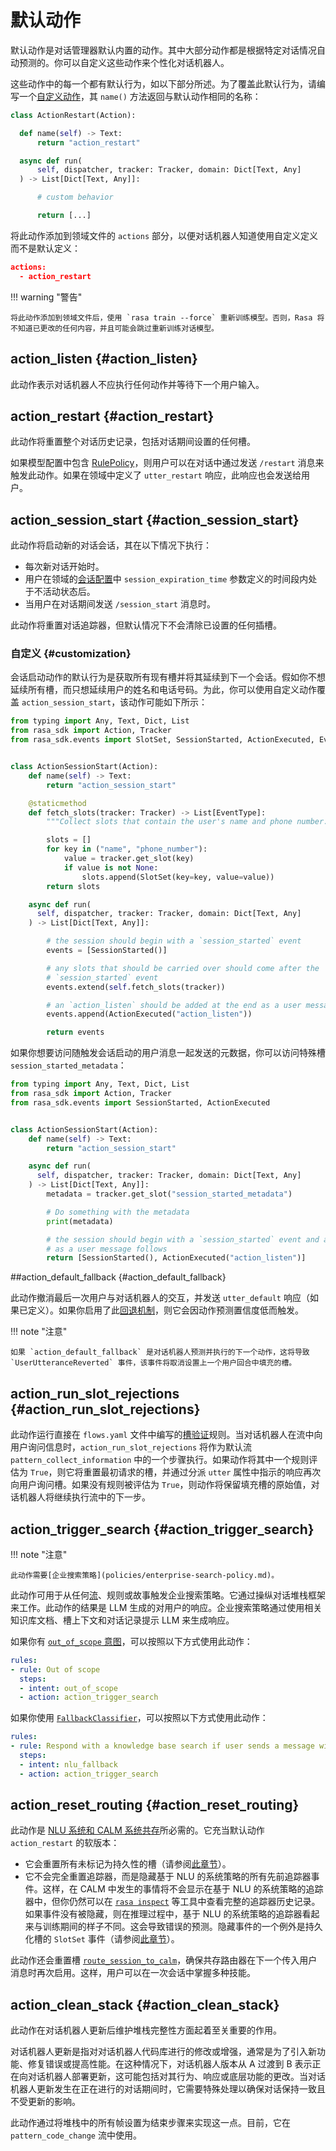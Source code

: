 # 默认动作

默认动作是对话管理器默认内置的动作。其中大部分动作都是根据特定对话情况自动预测的。你可以自定义这些动作来个性化对话机器人。

这些动作中的每一个都有默认行为，如以下部分所述。为了覆盖此默认行为，请编写一个[自定义动作](custom-actions.md)，其 `name()` 方法返回与默认动作相同的名称：

```python
class ActionRestart(Action):

  def name(self) -> Text:
      return "action_restart"

  async def run(
      self, dispatcher, tracker: Tracker, domain: Dict[Text, Any]
  ) -> List[Dict[Text, Any]]:

      # custom behavior

      return [...]
```

将此动作添加到领域文件的 `actions` 部分，以便对话机器人知道使用自定义定义而不是默认定义：

```json
actions:
  - action_restart
```

!!! warning "警告"

    将此动作添加到领域文件后，使用 `rasa train --force` 重新训练模型。否则，Rasa 将不知道已更改的任何内容，并且可能会跳过重新训练对话模型。

## action_listen {#action_listen}

此动作表示对话机器人不应执行任何动作并等待下一个用户输入。

## action_restart {#action_restart}

此动作将重置整个对话历史记录，包括对话期间设置的任何槽。

如果模型配置中包含 [RulePolicy](../nlu-based-assistants/rules.md)，则用户可以在对话中通过发送 `/restart` 消息来触发此动作。如果在领域中定义了 `utter_restart` 响应，此响应也会发送给用户。

## action_session_start {#action_session_start}

此动作将启动新的对话会话，其在以下情况下执行：

- 每次新对话开始时。
- 用户在领域的[会话配置](domain.md#session-configuration)中 `session_expiration_time` 参数定义的时间段内处于不活动状态后。
- 当用户在对话期间发送 `/session_start` 消息时。

此动作将重置对话追踪器，但默认情况下不会清除已设置的任何插槽。

### 自定义 {#customization}

会话启动动作的默认行为是获取所有现有槽并将其延续到下一个会话。假如你不想延续所有槽，而只想延续用户的姓名和电话号码。为此，你可以使用自定义动作覆盖 `action_session_start`，该动作可能如下所示：

```python
from typing import Any, Text, Dict, List
from rasa_sdk import Action, Tracker
from rasa_sdk.events import SlotSet, SessionStarted, ActionExecuted, EventType


class ActionSessionStart(Action):
    def name(self) -> Text:
        return "action_session_start"

    @staticmethod
    def fetch_slots(tracker: Tracker) -> List[EventType]:
        """Collect slots that contain the user's name and phone number."""

        slots = []
        for key in ("name", "phone_number"):
            value = tracker.get_slot(key)
            if value is not None:
                slots.append(SlotSet(key=key, value=value))
        return slots

    async def run(
      self, dispatcher, tracker: Tracker, domain: Dict[Text, Any]
    ) -> List[Dict[Text, Any]]:

        # the session should begin with a `session_started` event
        events = [SessionStarted()]

        # any slots that should be carried over should come after the
        # `session_started` event
        events.extend(self.fetch_slots(tracker))

        # an `action_listen` should be added at the end as a user message follows
        events.append(ActionExecuted("action_listen"))

        return events
```

如果你想要访问随触发会话启动的用户消息一起发送的元数据，你可以访问特殊槽 `session_started_metadata`：

```python
from typing import Any, Text, Dict, List
from rasa_sdk import Action, Tracker
from rasa_sdk.events import SessionStarted, ActionExecuted


class ActionSessionStart(Action):
    def name(self) -> Text:
        return "action_session_start"

    async def run(
      self, dispatcher, tracker: Tracker, domain: Dict[Text, Any]
    ) -> List[Dict[Text, Any]]:
        metadata = tracker.get_slot("session_started_metadata")

        # Do something with the metadata
        print(metadata)

        # the session should begin with a `session_started` event and an `action_listen`
        # as a user message follows
        return [SessionStarted(), ActionExecuted("action_listen")]
```

##action_default_fallback {#action_default_fallback}

此动作撤消最后一次用户与对话机器人的交互，并发送 `utter_default` 响应（如果已定义）。如果你启用了此[回退机制](../nlu-based-assistants/fallback-handoff.md)，则它会因动作预测置信度低而触发。

!!! note "注意"

    如果 `action_default_fallback` 是对话机器人预测并执行的下一个动作，这将导致 `UserUtteranceReverted` 事件，该事件将取消设置上一个用户回合中填充的槽。

## action_run_slot_rejections {#action_run_slot_rejections}

此动作运行直接在 `flows.yaml` 文件中编写的[槽验证](flows.md#slot-validation)规则。当对话机器人在流中向用户询问信息时，`action_run_slot_rejections` 将作为默认流 `pattern_collect_information` 中的一个步骤执行。如果动作将其中一个规则评估为 `True`，则它将重置最初请求的槽，并通过分派 `utter` 属性中指示的响应再次向用户询问槽。如果没有规则被评估为 `True`，则动作将保留填充槽的原始值，对话机器人将继续执行流中的下一步。

## action_trigger_search {#action_trigger_search}

!!! note "注意"

    此动作需要[企业搜索策略](policies/enterprise-search-policy.md)。

此动作可用于从任何[流](flows.md)、规则或故事触发企业搜索策略。它通过操纵对话堆栈框架来工作。此动作的结果是 LLM 生成的对用户的响应。企业搜索策略通过使用相关知识库文档、槽上下文和对话记录提示 LLM 来生成响应。

如果你有 [`out_of_scope` 意图](https://rasa.leovan.tech/fallback-handoff/#handling-out-of-scope-messages)，可以按照以下方式使用此动作：

```yaml
rules:
- rule: Out of scope
  steps:
  - intent: out_of_scope
  - action: action_trigger_search
```

如果你使用 [`FallbackClassifier`](../nlu-based-assistants/fallback-handoff.md)，可以按照以下方式使用此动作：

```yaml
rules:
- rule: Respond with a knowledge base search if user sends a message with low NLU confidence
  steps:
  - intent: nlu_fallback
  - action: action_trigger_search
```

## action_reset_routing {#action_reset_routing}

此动作是 [NLU 系统和 CALM 系统共存](../building-assistants/coexistence.md)所必需的。它充当默认动作 `action_restart` 的软版本：

- 它会重置所有未标记为持久性的槽（请参阅[此章节](domain.md#persistence-of-slots-during-coexistence)）。
- 它不会完全重置追踪器，而是隐藏基于 NLU 的系统策略的所有先前追踪器事件。这样，在 CALM 中发生的事情将不会显示在基于 NLU 的系统策略的追踪器中，但你仍然可以在 [`rasa inspect`](../command-line-interface.md#rasa-inspect) 等工具中查看完整的追踪器历史记录。如果事件没有被隐藏，则在推理过程中，基于 NLU 的系统策略的追踪器看起来与训练期间的样子不同。这会导致错误的预测。隐藏事件的一个例外是持久化槽的 `SlotSet` 事件（请参阅[此章节](domain.md#persistence-of-slots-during-coexistence)）。

此动作还会重置槽 [`route_session_to_calm`](../building-assistants/coexistence.md#adding-the-routing-slot-to-your-domain)，确保共存路由器在下一个传入用户消息时再次启用。这样，用户可以在一次会话中掌握多种技能。

## action_clean_stack {#action_clean_stack}

此动作在对话机器人更新后维护堆栈完整性方面起着至关重要的作用。

对话机器人更新是指对对话机器人代码库进行的修改或增强，通常是为了引入新功能、修复错误或提高性能。在这种情况下，对话机器人版本从 A 过渡到 B 表示正在向对话机器人部署更新，这可能包括对其行为、响应或底层功能的更改。当对话机器人更新发生在正在进行的对话期间时，它需要特殊处理以确保对话保持一致且不受更新的影响。

此动作通过将堆栈中的所有帧设置为结束步骤来实现这一点。目前，它在 `pattern_code_change` 流中使用。
